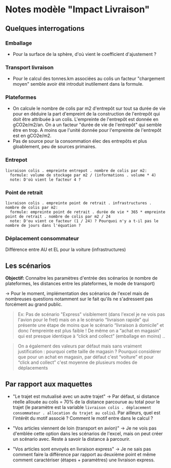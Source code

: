 # Notes modèle "Impact Livraison"

## Quelques interrogations

### Emballage

- Pour la surface de la sphère, d'où vient le coefficient d'ajustement ?

### Transport livraison

- Pour le calcul des tonnes.km associées au colis un facteur "chargement moyen" semble avoir été introduit inutilement dans la formule.

### Plateformes

- On calcule le nombre de colis par m2 d'entrepôt sur tout sa durée de vie pour en déduire la part d'empreint de la construction de l'entrepôt qui doit être attribuée à un colis. L'empreinte de l'entrepôt est donnée en gCO2e/m2/an. On a un facteur "durée de vie de l'entrepôt" qui semble être en trop. A moins que l'unité donnée pour l'empreinte de l'entrepôt est en gCO2e/m2.
- Pas de source pour la consommation élec des entrepôts et plus gloablement, peu de sources primaires.

### Entrepot

```
livraison colis . empreinte entrepot . nombre de colis par m2:
  formule: volume de stockage par m2 / (informations . volume * 4)
  note: D'où vient le facteur 4 ?
```

### Point de retrait

```
livraison colis . empreinte point de retrait . infrastructures . nombre de colis par m2:
  formule: empreinte point de retrait . durée de vie * 365 * empreinte point de retrait . nombre de colis par m2 / 24
  note: D'ou vient ce facteur (1 / 24) ? Pourquoi n'y a t-il pas le nombre de jours dans l'équation ?
```

### Déplacement consommateur

Différence entre AU et EL pour la voiture (infrastructures)

## Les scénarios

**Objectif:** Connaitre les paramètres d'entrée des scénarios (e nombre de plateformes, les distances entre les plateformes, le mode de transport)

-> Pour le moment, implémentation des scénarios de l'excel mais de nombreuses questions notamment sur le fait qu'ils ne s'adressent pas forcément au grand public.

> Ex: Pas de scénario "Express" visiblement (dans l'excel je ne vois pas l'avion pour le fret) mais on a le scénario “livraison rapide” qui présente une étape de moins que le scénario “livraison à domicile” et donc l'empreinte est plus faible ! De même on a “achat en magasin” qui est presque identique à “click and collect” (emballage en moins) ..

> On a également des valeurs par défaut mais sans vraiment justification : pourquoi cette taille de magasin ? Pourquoi considérer que pour un achat en magasin, par défaut c'est “voiture” et pour “click and collect” c'est moyenne de plusieurs modes de déplacements

## Par rapport aux maquettes

- "Le trajet est mutualisé avec un autre trajet" -> Par défaut, si distance réelle allouée au colis = 70% de la distance parcourue au total pour le trajet (le paramètre est la variable `livraison colis . déplacement consommateur . allocation du trajet au colis`). Par ailleurs, quel est l'intérêt du motif associé ? Comment le motif entre dans le calcul ?

- "Vos articles viennent de loin (transport en avion)" -> Je ne vois pas d'emblée cette option dans les scénarios de l'excel, mais on peut créer un scénario avec. Reste à savoir la distance à parcourir.

- "Vos articles sont envoyés en livraison express" -> Je ne sais pas comment faire la différence par rapport au deuxième point et même comment caractériser (étapes + paramètres) une livraison express.
